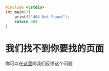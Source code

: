 ``` C++
#include <cstdio>
int main(){
    printf("404 Not Found");
    return 404
}
```
# 我们找不到你要找的页面

你可以在[这里](https://github.com/baxi-beef/baxi-beef.github.io/issues)向我们反馈这个问题
